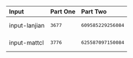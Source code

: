 | Input | Part One | Part Two |
|:---|:---|:---|
|input-lanjian|<pre>3677</pre>|<pre>609585229256084</pre>|
|input-mattcl|<pre>3776</pre>|<pre>625587097150084</pre>|